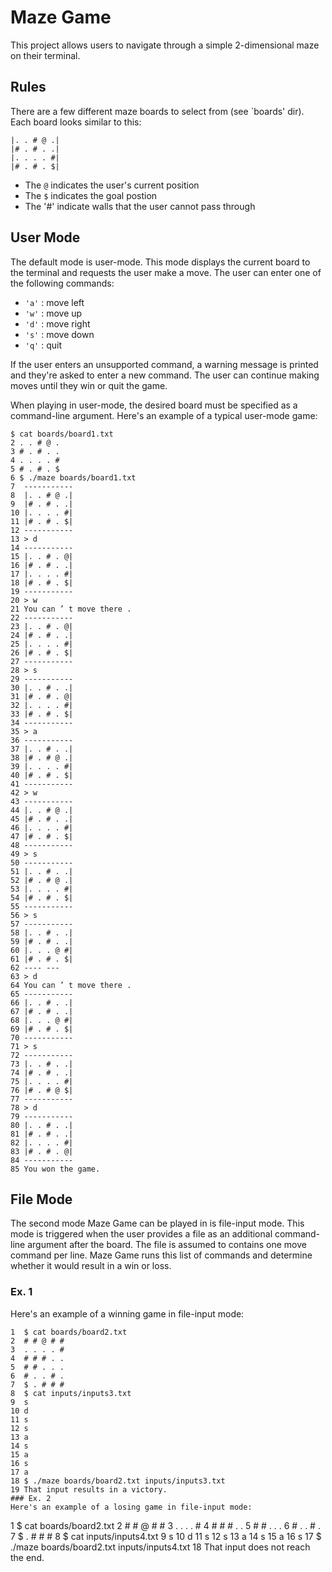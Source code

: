 # Maze Game
This project allows users to navigate through a simple 2-dimensional maze on their terminal.

## Rules
There are a few different maze boards to select from (see `boards' dir). Each board looks similar to this:
```
|. . # @ .|
|# . # . .|
|. . . . #|
|# . # . $|
```
* The `@` indicates the user's current position
* The `$` indicates the goal postion
* The '#' indicate walls that the user cannot pass through

## User Mode
The default mode is user-mode. This mode displays the current board to the terminal and requests the user make a move. The user can enter one of the following commands: 
* `'a'` : move left
* `'w'` : move up
* `'d'` : move right
* `'s'` : move down
* `'q'` : quit

If the user enters an unsupported command, a warning message is printed and they're asked to enter a new command.
The user can continue making moves until they win or quit the game. 

When playing in user-mode, the desired board must be specified as a command-line argument. Here's an example of a typical user-mode game:
```
$ cat boards/board1.txt
2 . . # @ .
3 # . # . .
4 . . . . #
5 # . # . $
6 $ ./maze boards/board1.txt
7  -----------
8  |. . # @ .|
9  |# . # . .|
10 |. . . . #|
11 |# . # . $|
12 -----------
13 > d
14 -----------
15 |. . # . @|
16 |# . # . .|
17 |. . . . #|
18 |# . # . $|
19 -----------
20 > w
21 You can ’ t move there .
22 -----------
23 |. . # . @|
24 |# . # . .|
25 |. . . . #|
26 |# . # . $|
27 -----------
28 > s
29 -----------
30 |. . # . .|
31 |# . # . @|
32 |. . . . #|
33 |# . # . $|
34 -----------
35 > a
36 -----------
37 |. . # . .|
38 |# . # @ .|
39 |. . . . #|
40 |# . # . $|
41 -----------
42 > w
43 -----------
44 |. . # @ .|
45 |# . # . .|
46 |. . . . #|
47 |# . # . $|
48 -----------
49 > s
50 -----------
51 |. . # . .|
52 |# . # @ .|
53 |. . . . #|
54 |# . # . $|
55 -----------
56 > s
57 -----------
58 |. . # . .|
59 |# . # . .|
60 |. . . @ #|
61 |# . # . $|
62 ---- ---
63 > d
64 You can ’ t move there .
65 -----------
66 |. . # . .|
67 |# . # . .|
68 |. . . @ #|
69 |# . # . $|
70 -----------
71 > s
72 -----------
73 |. . # . .|
74 |# . # . .|
75 |. . . . #|
76 |# . # @ $|
77 -----------
78 > d
79 -----------
80 |. . # . .|
81 |# . # . .|
82 |. . . . #|
83 |# . # . @|
84 -----------
85 You won the game.
```

## File Mode
The second mode Maze Game can be played in is file-input mode. This mode is triggered when the user provides a file as an additional command-line argument after the board. The file is assumed to contains one move command per line. Maze Game runs this list of commands and determine whether it would result in a win or loss. 

### Ex. 1
Here's an example of a winning game in file-input mode:
```
1  $ cat boards/board2.txt
2  # # @ # #
3  . . . . #
4  # # # . .
5  # # . . .
6  # . . # .
7  $ . # # #
8  $ cat inputs/inputs3.txt
9  s
10 d
11 s
12 s
13 a
14 s
15 a
16 s
17 a
18 $ ./maze boards/board2.txt inputs/inputs3.txt
19 That input results in a victory.
### Ex. 2
Here's an example of a losing game in file-input mode:
```
1  $ cat boards/board2.txt
2  # # @ # #
3  . . . . #
4  # # # . .
5  # # . . .
6  # . . # .
7  $ . # # #
8  $ cat inputs/inputs4.txt
9  s
10 d
11 s
12 s
13 a
14 s
15 a
16 s
17 $ ./maze boards/board2.txt inputs/inputs4.txt
18 That input does not reach the end.
```
```
